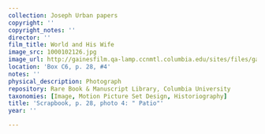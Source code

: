 ```yaml
---
collection: Joseph Urban papers
copyright: ''
copyright_notes: ''
director: ''
film_title: World and His Wife
image_src: 1000102126.jpg
image_url: http://gainesfilm.qa-lamp.ccnmtl.columbia.edu/sites/files/gainesfilm/images/1000102126.jpg
location: 'Box C6, p. 28, #4'
notes: ''
physical_description: Photograph
repository: Rare Book & Manuscript Library, Columbia University
taxonomies: [Image, Motion Picture Set Design, Historiography]
title: 'Scrapbook, p. 28, photo 4: " Patio"'
year: ''

---
```

